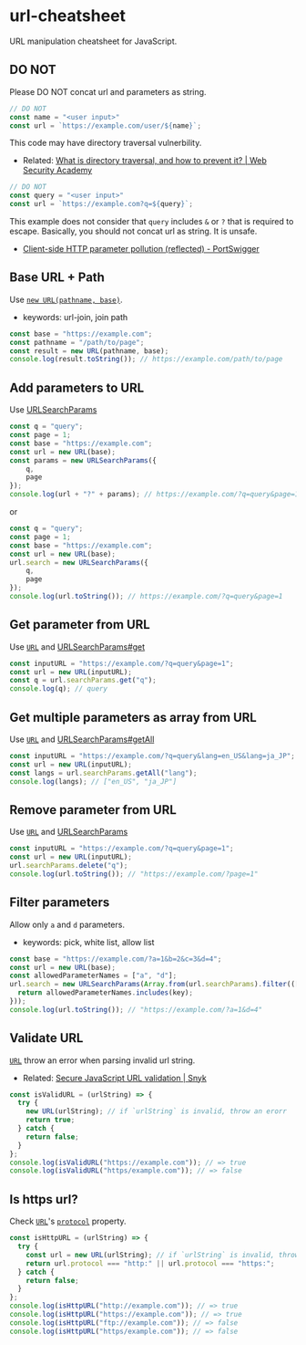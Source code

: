 # url-cheatsheet

URL manipulation cheatsheet for JavaScript.

## DO NOT

Please DO NOT concat url and parameters as string.

```js
// DO NOT
const name = "<user input>"
const url = `https://example.com/user/${name}`;
```

This code may have directory traversal vulnerbility.

- Related: [What is directory traversal, and how to prevent it? | Web Security Academy](https://portswigger.net/web-security/file-path-traversal)

```js
// DO NOT
const query = "<user input>"
const url = `https://example.com?q=${query}`;
```

This example does not consider that `query` includes `&` or `?` that is required to escape.
Basically, you should not concat url as string. It is unsafe.

- [Client-side HTTP parameter pollution (reflected) - PortSwigger](https://portswigger.net/kb/issues/00501400_client-side-http-parameter-pollution-reflected)

## Base URL + Path 

Use [`new URL(pathname, base)`](https://developer.mozilla.org/docs/Web/API/URL/URL).

- keywords: url-join, join path

```js
const base = "https://example.com";
const pathname = "/path/to/page";
const result = new URL(pathname, base);
console.log(result.toString()); // https://example.com/path/to/page
```

## Add parameters to URL

Use [URLSearchParams](https://developer.mozilla.org/docs/Web/API/URLSearchParams)

```js
const q = "query";
const page = 1;
const base = "https://example.com";
const url = new URL(base);
const params = new URLSearchParams({
    q,
    page
});
console.log(url + "?" + params); // https://example.com/?q=query&page=1
```

or 

```js
const q = "query";
const page = 1;
const base = "https://example.com";
const url = new URL(base);
url.search = new URLSearchParams({
    q,
    page
});
console.log(url.toString()); // https://example.com/?q=query&page=1
```

## Get parameter from URL

Use [`URL`](https://developer.mozilla.org/docs/Web/API/URL/URL) and [URLSearchParams#get](https://developer.mozilla.org/docs/Web/API/URLSearchParams/get)

```js
const inputURL = "https://example.com/?q=query&page=1";
const url = new URL(inputURL);
const q = url.searchParams.get("q");
console.log(q); // query
```

## Get multiple parameters as array from URL

Use [`URL`](https://developer.mozilla.org/docs/Web/API/URL/URL) and [URLSearchParams#getAll](https://developer.mozilla.org/docs/Web/API/URLSearchParams/getAll)

```js
const inputURL = "https://example.com/?q=query&lang=en_US&lang=ja_JP";
const url = new URL(inputURL);
const langs = url.searchParams.getAll("lang");
console.log(langs); // ["en_US", "ja_JP"]
```

## Remove parameter from URL

Use [`URL`](https://developer.mozilla.org/docs/Web/API/URL/URL) and [URLSearchParams](https://developer.mozilla.org/docs/Web/API/URLSearchParams)

```js
const inputURL = "https://example.com/?q=query&page=1";
const url = new URL(inputURL);
url.searchParams.delete("q");
console.log(url.toString()); // "https://example.com/?page=1"
```

## Filter parameters

Allow only `a` and `d` parameters.

- keywords: pick, white list, allow list

```js
const base = "https://example.com/?a=1&b=2&c=3&d=4";
const url = new URL(base);
const allowedParameterNames = ["a", "d"];
url.search = new URLSearchParams(Array.from(url.searchParams).filter(([key, value]) => {
  return allowedParameterNames.includes(key);
}));
console.log(url.toString()); // "https://example.com/?a=1&d=4"
```

## Validate URL

[`URL`](https://developer.mozilla.org/docs/Web/API/URL/URL) throw an error when parsing invalid url string.

- Related: [Secure JavaScript URL validation | Snyk](https://snyk.io/blog/secure-javascript-url-validation/)

```js
const isValidURL = (urlString) => {
  try {
    new URL(urlString); // if `urlString` is invalid, throw an erorr
    return true;
  } catch {
    return false;
  }
};
console.log(isValidURL("https://example.com")); // => true
console.log(isValidURL("https/example.com")); // => false
```

## Is https url?

Check [`URL`](https://developer.mozilla.org/docs/Web/API/URL/URL)'s [`protocol`](https://developer.mozilla.org/docs/Web/API/URL/protocol) property.

```js
const isHttpURL = (urlString) => {
  try {
    const url = new URL(urlString); // if `urlString` is invalid, throw an erorr
    return url.protocol === "http:" || url.protocol === "https:";
  } catch {
    return false;
  }
};
console.log(isHttpURL("http://example.com")); // => true
console.log(isHttpURL("https://example.com")); // => true
console.log(isHttpURL("ftp://example.com")); // => false
console.log(isHttpURL("https/example.com")); // => false
```
